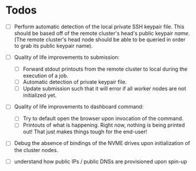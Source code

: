 # Todos
- [ ] Perform automatic detection of the local private SSH keypair file.
  This should be based off of the remote cluster's head's public keypair *name*.
  (The remote cluster's head node should be able to be queried in order to grab its public keypair name).

- [ ] Quality of life improvements to submission:
  - [ ] Forward stdout printouts from the remote cluster to local during the execution of a job.
  - [ ] Automatic detection of private keypair file.
  - [ ] Update submission such that it will error if all worker nodes are not initialized yet.

- [ ] Quality of life improvements to dashboard command:
  - [ ] Try to default open the browser upon invocation of the command.
  - [ ] Printouts of what is happening.
    Right now, nothing is being printed out!
    That just makes things tough for the end-user!

- [ ] Debug the absence of bindings of the NVME drives upon initialization of the cluster nodes.

- [ ] understand how public IPs / public DNSs are provisioned upon spin-up
